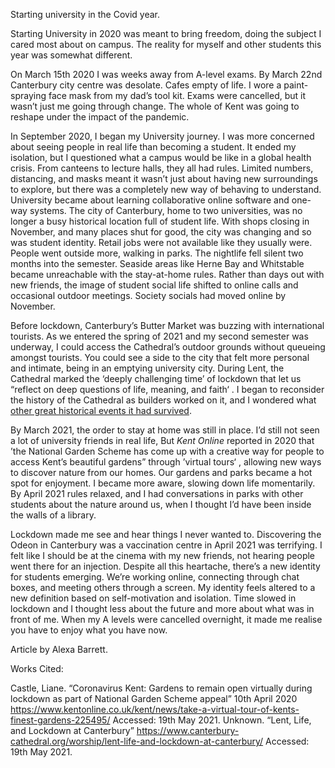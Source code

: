 Starting university in the Covid year. 

Starting University in 2020 was meant to bring freedom, doing the subject I cared most about on campus. The reality for myself and other students this year was somewhat different.

On March 15th 2020 I was weeks away from A-level exams. By March 22nd Canterbury city centre was desolate. Cafes empty of life. I wore a paint-spraying face mask from my dad’s tool kit. Exams were cancelled, but it wasn’t just me going through change. The whole of Kent was going to reshape under the impact of the pandemic. 

In September 2020, I began my University journey. I was more concerned about seeing people in real life than becoming a student. It ended my isolation, but I questioned what a campus would be like in a global health crisis. From canteens to lecture halls, they all had rules. Limited numbers, distancing, and masks meant it wasn’t just about having new surroundings to explore, but there was a completely new way of behaving to understand. University became about learning collaborative online software and one-way systems. 
The city of Canterbury, home to two universities, was no longer a busy historical location full of student life. With shops closing in November, and many places shut for good, the city was changing and so was student identity. Retail jobs were not available like they usually were. People went outside more, walking in parks. The nightlife fell silent two months into the semester. Seaside areas like Herne Bay and Whitstable became unreachable with the stay-at-home rules. Rather than days out with new friends, the image of student social life shifted to online calls and occasional outdoor meetings. Society socials had moved online by November. 

Before lockdown, Canterbury’s Butter Market was buzzing with international tourists. As we entered the spring of 2021 and my second semester was underway, I could access the Cathedral’s outdoor grounds without queueing amongst tourists. You could see a side to the city that felt more personal and intimate, being in an emptying university city. During Lent, the Cathedral marked the ‘deeply challenging time’ of lockdown that let us “reflect on deep questions of life, meaning, and faith‘ . I began to reconsider the history of the Cathedral as builders worked on it, and I wondered what [other great historical events it had survived]( https://kent-maps.online/canterbury/20c-canterbury-ww2/). 

By March 2021, the order to stay at home was still in place. I’d still not seen a lot of university friends in real life, But _Kent Online_ reported in 2020 that ’the National Garden Scheme has come up with a creative way for people to access Kent’s beautiful gardens” through ’virtual tours‘ , allowing new ways to discover nature from our homes. Our gardens and parks became a hot spot for enjoyment. I became more aware, slowing down life momentarily. By April 2021 rules relaxed, and I had conversations in parks with other students about the nature around us, when I thought I’d have been inside the walls of a library. 

Lockdown made me see and hear things I never wanted to. Discovering the Odeon in Canterbury was a vaccination centre in April 2021 was terrifying. I felt like I should be at the cinema with my new friends, not hearing people went there for an injection. Despite all this heartache, there’s a new identity for students emerging. We’re working online, connecting through chat boxes, and meeting others through a screen. My identity feels altered to a new definition based on self-motivation and isolation. Time slowed in lockdown and I thought less about the future and more about what was in front of me. When my A levels were cancelled overnight, it made me realise you have to enjoy what you have now. 

Article by Alexa Barrett.

Works Cited:

Castle, Liane. “Coronavirus Kent: Gardens to remain open virtually during lockdown as part of National Garden Scheme appeal” 10th April 2020 https://www.kentonline.co.uk/kent/news/take-a-virtual-tour-of-kents-finest-gardens-225495/ Accessed: 19th May 2021.
Unknown. “Lent, Life, and Lockdown at Canterbury” https://www.canterbury-cathedral.org/worship/lent-life-and-lockdown-at-canterbury/ Accessed: 19th May 2021.
